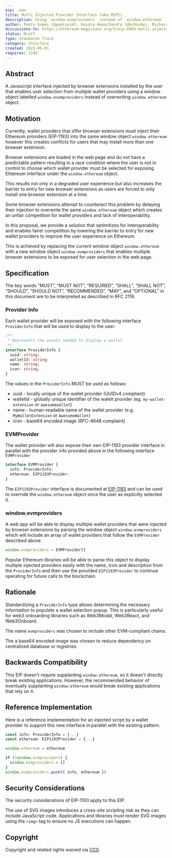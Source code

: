 ```yaml
---
eip: .nan
title: Multi Injected Provider Interface (aka MIPI)
description: Using `window.evmproviders` instead of `window.ethereum`
author: Pedro Gomes (@pedrouid), Kosala Hemachandra (@kvhnuke), Richard Moore (@ricmoo), Gregory Markou (@GregTheGreek)
discussions-to: https://ethereum-magicians.org/t/eip-6963-multi-injected-provider-interface-aka-mipi/14076/2
status: Draft
type: Standards Track
category: Interface
created: 2023-05-01
requires: 1193
---
```


## Abstract

A Javascript interface injected by browser extensions installed by the user that enables user selection from multiple wallet providers using a window object labelled `window.evemproviders` instead of overwriting `window.ethereum` object.

## Motivation

Currently, wallet providers that offer browser extensions must inject their Ethereum providers (EIP-1193) into the same window object `window.ethereum` however this creates conflicts for users that may install more than one browser extension.

Browser extensions are loaded in the web page and do not have a predictable pattern resulting in a race condition where the user is not in control to choose which wallet provider must be selected for exposing Ehtereum interface under the `window.ethereum` object.

This results not only in a degraded user experience but also increases the barrier to entry for new browser extensions as users are forced to only install one browser extension at a time.

Some browser extensions attempt to counteract this problem by delaying their injection to overwrite the same `window.ethereum` object which creates an unfair competition for wallet providers and lack of interoperability.

In this proposal, we provide a solution that optimitizes for interoperability and enables fairer competition by lowering the barrier to entry for new wallet providers to improve the user experience on Ethereum.

This is achieved by replacing the current window object `window.ethereum` with a new window object `window.evmproviders` that enables multiple browser extensions to be exposed for user selection in the web page.

## Specification

The key words “MUST”, “MUST NOT”, “REQUIRED”, “SHALL”, “SHALL NOT”, “SHOULD”, “SHOULD NOT”, “RECOMMENDED”, “MAY”, and “OPTIONAL” in this document are to be interpreted as described in RFC 2119.

### Provider Info

Each wallet provider will be exposed with the following interface `ProviderInfo` that will be used to display to the user:

```typescript
/**
 * Represents the assets needed to display a wallet
 */
interface ProviderInfo {
  uuid: string;
  walletId: string;
  name: string;
  icon: string;
}
```

The values in the `ProviderInfo` MUST be used as follows:

- uuid - locally unique of the wallet provider (UUIDv4 compliant)
- walletId - globally unique identifier of the walelt provider (eg. `my-wallet-extension` or `awesomewallet`)
- name - human-readable name of the wallet provider (e.g. `MyWalletExtension` or `AwesomeWallet`)
- icon - base64 encoded image (RFC-4648 complaint)

### EVMProvider

The wallet provider will also expose their own EIP-1193 provider interface in parallel with the provider info provided above in the following interface `EVMProvider`

```typescript
interface EVMProvider {
  info: ProviderInfo;
  ethereum: EIP1193Provider;
}
```

The `EIP1193Provider` interface is documented at [EIP-1193](./eip-1193.md) and can be used to override the `window.ethereum` object once the user as explicitly selected it.

### window.evmproviders

A web app will be able to display multiple wallet providers that were injected by browser extensions by parsing the window object `window.evmproviders` which will include an array of wallet providers that follow the `EVMProvider` described above

```typescript
window.evmproviders = EVMProvider[]
```

Popular Ethereum libraries will be able to parse this object to display multiple injected providers easily with the name, icon and description from the `ProviderInfo` and then use the provided `EIP1193Provider` to continue operating for future calls to the blockchain.

## Rationale

Standardizing a `ProviderInfo` type allows determining the necessary information to populate a wallet selection popup. This is particularly useful for web3 onboarding libraries such as Web3Modal, Web3React, and Web3Onboard.

The name `evmproviders` was chosen to include other EVM-compliant chains.

The a base64 encoded image was chosen to reduce dependency on centralized database or registries.

## Backwards Compatibility

This EIP doesn't require supplanting `window.ethereum`, so it doesn't directly break existing applications. However, the recommended behavior of eventually supplanting `window.ethereum` would break existing applications that rely on it.

## Reference Implementation

Here is a reference implementation for an injected script by a wallet provider to support this new interface in parallel with the existing pattern.

```typescript
const info: ProviderInfo = {...}
const ethereum: EIP1193Provider = {...}

window.ethereum = ethereum

if (!window.evmproviders) {
  window.evmproviders = []
}
window.evmproviders.push({ info, ethereum })
```

## Security Considerations

The security considerations of EIP-1193 apply to this EIP.

The use of SVG images introduces a cross-site scripting risk as they can include JavaScript code. Applications and libraries must render SVG images using the `<img>` tag to ensure no JS executions can happen.

## Copyright

Copyright and related rights waived via [CC0](../LICENSE.md).
